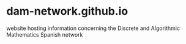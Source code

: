 # dam-network.github.io
website hosting information concerning the Discrete and Algorithmic Mathematics Spanish network
